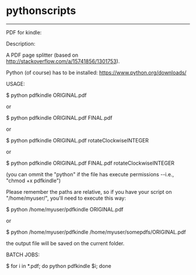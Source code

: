 # pythonscripts

***********
PDF for kindle:

Description:

A PDF page splitter (based on http://stackoverflow.com/a/15741856/1301753).



Python (of course) has to be installed: https://www.python.org/downloads/ 



USAGE:

$ python pdfkindle ORIGINAL.pdf

or

$ python pdfkindle ORIGINAL.pdf FINAL.pdf

or

$ python pdfkindle ORIGINAL.pdf rotateClockwiseINTEGER

or

$ python pdfkindle ORIGINAL.pdf FINAL.pdf rotateClockwiseINTEGER

(you can ommit the "python" if the file has execute permissions --i.e., "chmod +x pdfkindle")

Please remember the paths are relative, so if you have your script on "/home/myuser/", you'll need to execute this way:

$ python /home/myuser/pdfkindle ORIGINAL.pdf

or

$ python /home/myuser/pdfkindle /home/myuser/somepdfs/ORIGINAL.pdf

the output file will be saved on the current folder.

BATCH JOBS:

$ for i in *.pdf; do python pdfkindle $i; done
